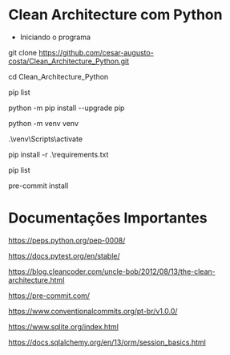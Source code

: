 # Clean Architecture com Python

- Iniciando o programa

git clone https://github.com/cesar-augusto-costa/Clean_Architecture_Python.git

cd Clean_Architecture_Python

pip list

python -m pip install --upgrade pip

python -m venv venv

.\venv\Scripts\activate

pip install -r .\requirements.txt

pip list

pre-commit install

# Documentações Importantes

https://peps.python.org/pep-0008/

https://docs.pytest.org/en/stable/

https://blog.cleancoder.com/uncle-bob/2012/08/13/the-clean-architecture.html

https://pre-commit.com/

https://www.conventionalcommits.org/pt-br/v1.0.0/

https://www.sqlite.org/index.html

https://docs.sqlalchemy.org/en/13/orm/session_basics.html
